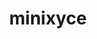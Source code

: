 ---
title: "minixyce"
layout: cache
categories: [package, v0.18.1]
meta: {"versions": ["1.0"], "compilers": ["gcc@=7.3.1"], "oss": ["amzn2"], "platforms": ["linux"], "targets": ["aarch64", "graviton2", "x86_64_v3", "x86_64_v4"], "stacks": ["aws-ahug", "aws-ahug-aarch64", "root"], "num_specs": 4, "num_specs_by_stack": {"root": 4, "aws-ahug": 2, "aws-ahug-aarch64": 2}}
spec_details: [{"hash": "5g6gbfijpq5wjntqdmjbfye5ao5mi5x6", "compiler": "gcc@=7.3.1", "versions": ["1.0"], "os": "amzn2", "platform": "linux", "target": "x86_64_v3", "variants": ["+mpi"], "stacks": ["root", "aws-ahug"], "size": "-", "tarball": "https://binaries.spack.io/releases/v0.18.1/build_cache/linux-amzn2-x86_64_v3/gcc-7.3.1/minixyce-1.0/linux-amzn2-x86_64_v3-gcc-7.3.1-minixyce-1.0-5g6gbfijpq5wjntqdmjbfye5ao5mi5x6.spack"}, {"hash": "hl25qecuf6ykqhvusbetccsgxo3bgpfc", "compiler": "gcc@=7.3.1", "versions": ["1.0"], "os": "amzn2", "platform": "linux", "target": "graviton2", "variants": ["+mpi"], "stacks": ["root", "aws-ahug-aarch64"], "size": "-", "tarball": "https://binaries.spack.io/releases/v0.18.1/build_cache/linux-amzn2-graviton2/gcc-7.3.1/minixyce-1.0/linux-amzn2-graviton2-gcc-7.3.1-minixyce-1.0-hl25qecuf6ykqhvusbetccsgxo3bgpfc.spack"}, {"hash": "nstmmvxn3syjxv45wwzni2fchrlg35as", "compiler": "gcc@=7.3.1", "versions": ["1.0"], "os": "amzn2", "platform": "linux", "target": "aarch64", "variants": ["+mpi"], "stacks": ["root", "aws-ahug-aarch64"], "size": "-", "tarball": "https://binaries.spack.io/releases/v0.18.1/build_cache/linux-amzn2-aarch64/gcc-7.3.1/minixyce-1.0/linux-amzn2-aarch64-gcc-7.3.1-minixyce-1.0-nstmmvxn3syjxv45wwzni2fchrlg35as.spack"}, {"hash": "q7icbw6qtkmacmm46dm2c2m2ceiwuf66", "compiler": "gcc@=7.3.1", "versions": ["1.0"], "os": "amzn2", "platform": "linux", "target": "x86_64_v4", "variants": ["+mpi"], "stacks": ["root", "aws-ahug"], "size": "-", "tarball": "https://binaries.spack.io/releases/v0.18.1/build_cache/linux-amzn2-x86_64_v4/gcc-7.3.1/minixyce-1.0/linux-amzn2-x86_64_v4-gcc-7.3.1-minixyce-1.0-q7icbw6qtkmacmm46dm2c2m2ceiwuf66.spack"}]
---